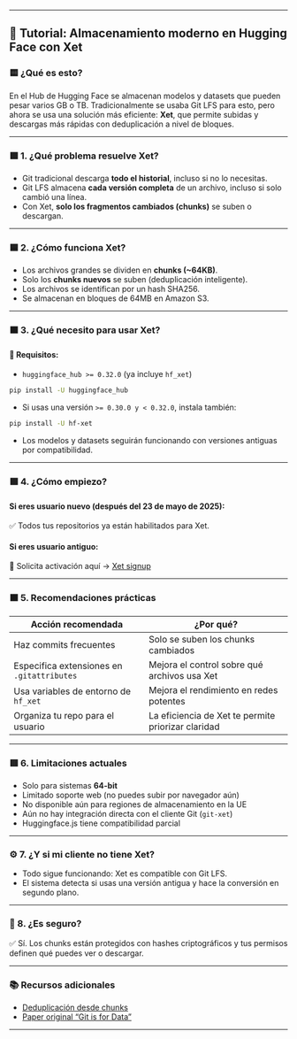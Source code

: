 
---

## 🧠 Tutorial: Almacenamiento moderno en Hugging Face con Xet

### 🟨 ¿Qué es esto?

En el Hub de Hugging Face se almacenan modelos y datasets que pueden pesar varios GB o TB. Tradicionalmente se usaba Git LFS para esto, pero ahora se usa una solución más eficiente: **Xet**, que permite subidas y descargas más rápidas con deduplicación a nivel de bloques.

---

### 🟩 1. ¿Qué problema resuelve Xet?

* Git tradicional descarga **todo el historial**, incluso si no lo necesitas.
* Git LFS almacena **cada versión completa** de un archivo, incluso si solo cambió una línea.
* Con Xet, **solo los fragmentos cambiados (chunks)** se suben o descargan.

---

### 🟦 2. ¿Cómo funciona Xet?

* Los archivos grandes se dividen en **chunks (\~64KB)**.
* Solo los **chunks nuevos** se suben (deduplicación inteligente).
* Los archivos se identifican por un hash SHA256.
* Se almacenan en bloques de 64MB en Amazon S3.

---

### 🟧 3. ¿Qué necesito para usar Xet?

#### 🧩 Requisitos:

* `huggingface_hub >= 0.32.0` (ya incluye `hf_xet`)

```bash
pip install -U huggingface_hub
```

* Si usas una versión `>= 0.30.0 y < 0.32.0`, instala también:

```bash
pip install -U hf-xet
```

* Los modelos y datasets seguirán funcionando con versiones antiguas por compatibilidad.

---

### 🟪 4. ¿Cómo empiezo?

#### Si eres usuario nuevo (después del 23 de mayo de 2025):

✅ Todos tus repositorios ya están habilitados para Xet.

#### Si eres usuario antiguo:

📝 Solicita activación aquí → [Xet signup](https://huggingface.co/settings/xet)

---

### 🟫 5. Recomendaciones prácticas

| Acción recomendada                         | ¿Por qué?                                          |
| ------------------------------------------ | -------------------------------------------------- |
| Haz commits frecuentes                     | Solo se suben los chunks cambiados                 |
| Especifica extensiones en `.gitattributes` | Mejora el control sobre qué archivos usa Xet       |
| Usa variables de entorno de `hf_xet`       | Mejora el rendimiento en redes potentes            |
| Organiza tu repo para el usuario           | La eficiencia de Xet te permite priorizar claridad |

---

### 🟥 6. Limitaciones actuales

* Solo para sistemas **64-bit**
* Limitado soporte web (no puedes subir por navegador aún)
* No disponible aún para regiones de almacenamiento en la UE
* Aún no hay integración directa con el cliente Git (`git-xet`)
* Huggingface.js tiene compatibilidad parcial

---

### ⚙️ 7. ¿Y si mi cliente no tiene Xet?

* Todo sigue funcionando: Xet es compatible con Git LFS.
* El sistema detecta si usas una versión antigua y hace la conversión en segundo plano.

---

### 🔐 8. ¿Es seguro?

✅ Sí. Los chunks están protegidos con hashes criptográficos y tus permisos definen qué puedes ver o descargar.

---

### 📚 Recursos adicionales

* [Deduplicación desde chunks](https://blog.huggingface.co/chunk-deduplication)
* [Paper original “Git is for Data”](https://arxiv.org/abs/2203.17003)

---
